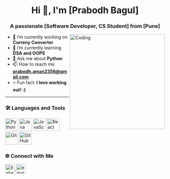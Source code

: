 <!-- Profile Header -->
<h1 align="center">Hi 👋, I'm [Prabodh Bagul]</h1>
<h3 align="center">A passionate [Software Developer, CS Student] from [Pune]</h3>

<img align="right" alt="Coding" width="300" src="https://media.giphy.com/media/qgQUggAC3Pfv687qPC/giphy.gif">

- 🔭 I’m currently working on **Curreny Converter**
- 🌱 I’m currently learning **DSA and OOPS**
- 💬 Ask me about **Python**
- 📫 How to reach me **prabodh.aman2356@gmail.com**
- ⚡ Fun fact: **I love working out! :)**

---

### 🛠️ Languages and Tools

<p align="left">
  <img src="https://cdn.jsdelivr.net/gh/devicons/devicon/icons/python/python-original.svg" alt="Python" width="40" height="40"/>
  <img src="https://cdn.jsdelivr.net/gh/devicons/devicon/icons/java/java-original.svg" alt="Java" width="40" height="40"/>
  <img src="https://cdn.jsdelivr.net/gh/devicons/devicon/icons/javascript/javascript-original.svg" alt="JavaScript" width="40" height="40"/>
  <img src="https://cdn.jsdelivr.net/gh/devicons/devicon/icons/react/react-original.svg" alt="React" width="40" height="40"/>
  <img src="https://cdn.jsdelivr.net/gh/devicons/devicon/icons/git/git-original.svg" alt="Git" width="40" height="40"/>
  <img src="https://cdn.jsdelivr.net/gh/devicons/devicon/icons/github/github-original.svg" alt="GitHub" width="40" height="40"/>
  <!-- Add more tools here -->
</p>

### 🌐 Connect with Me

<p align="left">
  <a href="[https://linkedin.com/in/your-linkedin](https://www.linkedin.com/in/prabodh-bagul-397680308/)" target="blank">
    <img align="center" src="https://cdn-icons-png.flaticon.com/512/174/174857.png" alt="linkedin" height="30" width="30" />
  </a>
  <a href="mailto:prabodh.aman2356@gmail.com" target="blank">
    <img align="center" src="https://cdn-icons-png.flaticon.com/512/732/732200.png" alt="email" height="30" width="30" />
  </a>
</p>
